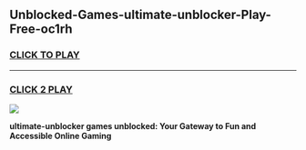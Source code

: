 
## Unblocked-Games-ultimate-unblocker-Play-Free-oc1rh
<h3>
<a href="https://premium76.site?title=ultimate-unblocker&ref=10A">CLICK TO PLAY</a></h3>
<hr>

<h3>
<a href="https://premium76.site?title=ultimate-unblocker&ref=10A">CLICK 2 PLAY</a>
  
</h3>

<a href="https://premium76.site?title=ultimate-unblocker&ref=10A"><img src="https://clearcache.store/games.png"></a>


**ultimate-unblocker games unblocked: Your Gateway to Fun and Accessible Online Gaming**
